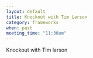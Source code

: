 ```yaml
---
layout: default
title: Knockout with Tim Larson
category: frameworks
when: past
meeting_time: "11:30am"
---
```


Knockout with Tim larson
